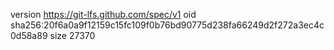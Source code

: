 version https://git-lfs.github.com/spec/v1
oid sha256:20f6a0a9f12159c15fc109f0b76bd90775d238fa66249d2f272a3ec4c0d58a89
size 27370
